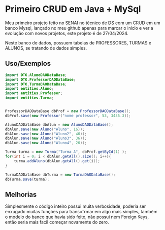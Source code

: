 
# Primeiro CRUD em Java + MySql

Meu primeiro projeto feito no SENAI no técnico de DS com um CRUD em um banco Mysql, lançado no meu github apenas para marcar o inicio e ver a evolução com novos projetos, este projeto é de 27/04/2024.

Neste banco de dados, possuem tabelas de PROFESSORES, TURMAS e ALUNOS, se tratando de dados simples.


## Uso/Exemplos

```java
import DTO.AlunoDAODataBase;
import DTO.ProfessorDAODataBase;
import DTO.TurmaDAODataBase;
import entities.Aluno;
import entities.Professor;
import entities.Turma;


ProfessorDAODataBase dbProf = new ProfessorDAODataBase();
dbProf.save(new Professor("nome professor", 53, 3435.3));

AlunoDAODataBase dbAlun = new AlunoDAODataBase();
dbAlun.save(new Aluno("Aluno", 16));
dbAlun.save(new Aluno("Aluno2", 46));
dbAlun.save(new Aluno("Aluno3", 36));
dbAlun.save(new Aluno("Aluno4", 26));

Turma turma = new Turma("Turma A", dbProf.getById(1) );
for(int i = 0; i < dbAlun.getAll().size(); i++){
    turma.addAluno(dbAlun.getAll().get(i));
}

TurmaDAODataBase dbTurma = new TurmaDAODataBase();
dbTurma.save(turma);
```


## Melhorias

Simplesmente o código inteiro possui muita verbosidade, poderia ser enxugado muitas funções para transofrmar em algo mais simples, também o modelo do banco que havia sido feito, não possui nem Foreign Keys, então seria mais facil começar novamente do zero.
